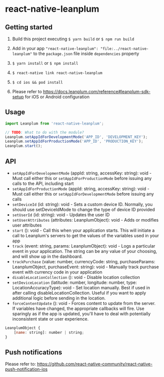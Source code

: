 # react-native-leanplum

## Getting started

1. Build this project executing `$ yarn build` or `$ npm run build`

2. Add in your app `"react-native-leanplum": "file:../react-native-leanplum"` to the `package.json` file inside `dependencies` property

3. `$ yarn install` or `$ npm install`

4. `$ react-native link react-native-leanplum`

5. `$ cd ios && pod install`

6. Please refer to https://docs.leanplum.com/reference#leanplum-sdk-setup for iOS or Android configuration

## Usage
```javascript
import Leanplum from 'react-native-leanplum';

// TODO: What to do with the module?
Leanplum.setAppIdForDevelopmentMode('APP_ID', 'DEVELOPMENT_KEY');
Leanplum.setAppIdForProductionMode('APP_ID', 'PRODUCTION_KEY');
Leanplum.start();
```
## API

* `setAppIdForDevelopmentMode` (appId: string, accessKey: string): void - Must call either this or `setAppIdForProductionMode`  before issuing any calls to the API, including start
* `setAppIdForProductionMode` (appId: string, accessKey: string): void - Must call either this or `setAppIdForDevelopmentMode`  before issuing any calls
* `setDeviceId` (id: string): void - Sets a custom device ID. Normally, you should use setDeviceIdMode to change the type of device ID provided
* `setUserId` (id: string): void - Updates the user ID
* `setUserAttributes` (attributes: LeanplumObject): void - Adds or modifies user attributes
* `start` (): void - Call this when your application starts. This will initiate a call to Leanplum's servers to get the values of the variables used in your app
* `track` (event: string, params: LeanplumObject): void - Logs a particular event in your application. The string can be any value of your choosing, and will show up in the dashboard.
* `trackPurchase` (value: number, currencyCode: string, purchaseParams: LeanplumObject, purchaseEvent: string): void - Manually track purchase event with currency code in your application
* `disableLocationCollection` (): void - Disable location collection
* `setDeviceLocation` (latitude: number, longitude: number, type: LocationAccuracyType): void - Set location manually. Best if used in after calling disableLocationCollection. Useful if you want to apply additional logic before sending in the location.
* `forceContentUpdate` (): void - Forces content to update from the server. If variables have changed, the appropriate callbacks will fire. Use sparingly as if the app is updated, you'll have to deal with potentially inconsistent state or user experience.

```javascript
LeanplumObject {
    [name: string]: number | string;
}
```

## Push notifications

Please refer to: https://github.com/react-native-community/react-native-push-notification-ios

